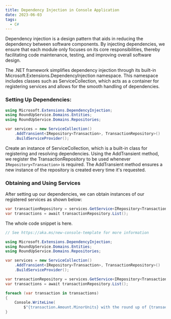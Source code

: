```yaml
---
title: Dependency Injection in Console Application
date: 2023-06-03
tags:
  - C#
---
```


Dependency injection is a design pattern that aids in reducing the dependency between software components. By injecting dependencies, we ensure that each module only focuses on its core responsibilities, thereby facilitating code maintenance, testing, and improving overall software design.


The .NET framework simplifies dependency injection through its built-in Microsoft.Extensions.DependencyInjection namespace. This namespace includes classes such as ServiceCollection, which acts as a container for registering services and allows for the smooth handling of dependencies.


### Setting Up Dependencies:


```c#
using Microsoft.Extensions.DependencyInjection;
using RoundUpService.Domains.Entities;
using RoundUpService.Domains.Repositories;

var services = new ServiceCollection()
    .AddTransient<IRepository<Transaction>, TransactionRepository>()
    .BuildServiceProvider();
```


Create an instance of ServiceCollection, which is a built-in class for registering and resolving dependencies. Using the AddTransient method, we register the TransactionRepository to be used whenever `IRepository<Transaction>` is required. The AddTransient method ensures a new instance of the repository is created every time it's requested.


### Obtaining and Using Services


After setting up our dependencies, we can obtain instances of our registered services as shown below:


```c#
var transactionRepository = services.GetService<IRepository<Transaction>>();
var transactions = await transactionRepository.List();
```


The whole code snippet is here.


```c#
// See https://aka.ms/new-console-template for more information

using Microsoft.Extensions.DependencyInjection;
using RoundUpService.Domains.Entities;
using RoundUpService.Domains.Repositories;

var services = new ServiceCollection()
    .AddTransient<IRepository<Transaction>, TransactionRepository>()
    .BuildServiceProvider();

var transactionRepository = services.GetService<IRepository<Transaction>>();
var transactions = await transactionRepository.List();

foreach (var transaction in transactions)
{
    Console.WriteLine(
        $"{transaction.Amount.MinorUnits} with the round up of {transaction.RoundUp.MinorUnits}");
}
```


